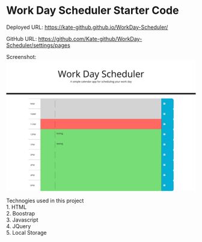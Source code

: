 # Work Day Scheduler Starter Code

Deployed URL:
https://kate-github.github.io/WorkDay-Scheduler/

GitHub URL:
https://github.com/Kate-github/WorkDay-Scheduler/settings/pages

Screenshot:
![alt-text](./Web%20capture_25-6-2022_12448_127.0.0.1.jpeg)

Technogies used in this project <br/>
    1. HTML <br/>
    2. Boostrap <br/>
    3. Javascript <br/>
    4. JQuery <br/>
    5. Local Storage <br/>